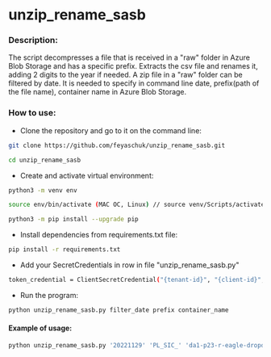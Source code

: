 # unzip_rename_sasb

### Description:

The script decompresses a file that is received in a "raw" folder in Azure Blob Storage and has a specific prefix.
Extracts the csv file and renames it, adding 2 digits to the year if needed.
A zip file in a "raw" folder can be filtered by date. It is needed to specify in command line date, prefix(path of the file name), container name in Azure Blob Storage.

### How to use: 
* Clone the repository and go to it on the command line:

```bash
git clone https://github.com/feyaschuk/unzip_rename_sasb.git
```
```bash
cd unzip_rename_sasb
```

* Create and activate virtual environment:
```bash
python3 -m venv env
```
```bash
source env/bin/activate (MAC OC, Linux) // source venv/Scripts/activate (Windows)
```
```bash
python3 -m pip install --upgrade pip
```

* Install dependencies from requirements.txt file:
```bash
pip install -r requirements.txt
```

* Add your SecretCredentials in row in file "unzip_rename_sasb.py"
```bash
token_credential = ClientSecretCredential("{tenant-id}", "{client-id}", "{client-secret}"
```

* Run the program:
```bash
python unzip_rename_sasb.py filter_date prefix container_name
```

#### Example of usage:
```bash
python unzip_rename_sasb.py '20221129' 'PL_SIC_' 'da1-p23-r-eagle-dropdir'
```
